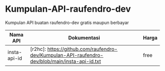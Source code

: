 # Kumpulan-API-raufendro-dev
Kumpulan API buatan raufendro-dev gratis maupun berbayar

| Nama API | Dokumentasi  | Harga  |
| ------- | --- | --- |
| insta-api-id | [r2hc]: https://github.com/raufendro-dev/Kumpulan-API-raufendro-dev/blob/main/insta-api-id.txt | free |
